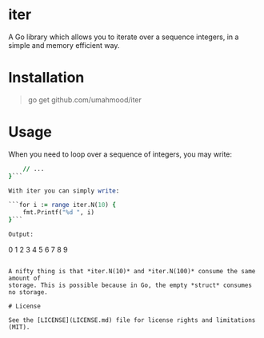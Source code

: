 # iter

A Go library which allows you to iterate over a sequence integers, in a simple 
and memory efficient way.

# Installation

> go get github.com/umahmood/iter

# Usage

When you need to loop over a sequence of integers, you may write:

```for i := 0; i < 10; i++ {
    // ...
}```

With iter you can simply write:

```for i := range iter.N(10) {
    fmt.Printf("%d ", i)
}```

Output:

```
0 1 2 3 4 5 6 7 8 9
```

A nifty thing is that *iter.N(10)* and *iter.N(100)* consume the same amount of 
storage. This is possible because in Go, the empty *struct* consumes no storage.

# License

See the [LICENSE](LICENSE.md) file for license rights and limitations (MIT).

